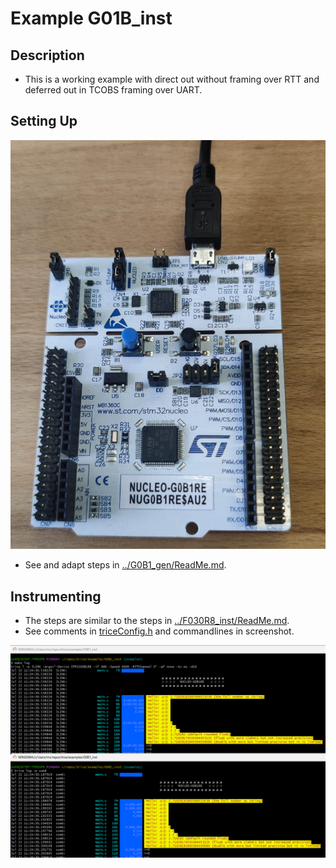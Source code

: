 # Example G01B_inst

## Description

- This is a working example with direct out without framing over RTT and deferred out in TCOBS framing over UART.

## Setting Up

![x](./IMG_20240722.jpg)
- See and adapt steps in [../G0B1_gen/ReadMe.md](../G0B1_gen/ReadMe.md).

## Instrumenting

- The steps are similar to the steps in [../F030R8_inst/ReadMe.md](../F030R8_inst/ReadMe.md).
- See comments in [triceConfig.h](./Core/Inc/triceConfig.h) and commandlines in screenshot.

![x](./2024-07-22.png)
